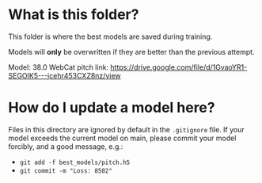 # What is this folder?

This folder is where the best models are saved during training.

Models will **only** be overwritten if they are better than the previous attempt.

Model: 38.0 WebCat pitch link: https://drive.google.com/file/d/1GvaoYR1-SEGOIK5---jcehr453CXZ8nz/view

# How do I update a model here?

Files in this directory are ignored by default in the `.gitignore` file.
If your model exceeds the current model on main, please commit your model forcibly, and a good message, e.g.:
 - `git add -f best_models/pitch.h5`
 - `git commit -m "Loss: 8502"`
